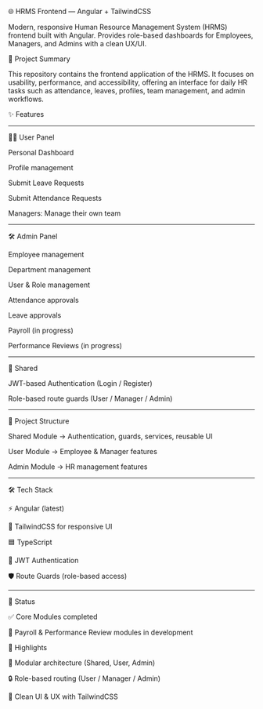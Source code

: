 🌐 HRMS Frontend — Angular + TailwindCSS

Modern, responsive Human Resource Management System (HRMS) frontend built with Angular.
Provides role-based dashboards for Employees, Managers, and Admins with a clean UX/UI.

🚀 Project Summary

This repository contains the frontend application of the HRMS.
It focuses on usability, performance, and accessibility, offering an interface for daily HR tasks such as attendance, leaves, profiles, team management, and admin workflows.


✨ Features

---------------------------------------------------------------------
👨‍💼 User Panel

Personal Dashboard

Profile management

Submit Leave Requests

Submit Attendance Requests

Managers: Manage their own team

---------------------------------------------------------------------
🛠️ Admin Panel

Employee management

Department management

User & Role management

Attendance approvals

Leave approvals

Payroll (in progress)

Performance Reviews (in progress)



---------------------------------------------------------------------
🔑 Shared

JWT-based Authentication (Login / Register)

Role-based route guards (User / Manager / Admin)

--------------------------------------------------------------------------------

🧩 Project Structure

Shared Module → Authentication, guards, services, reusable UI

User Module → Employee & Manager features

Admin Module → HR management features


-------------------------------------------------------------------------------

🛠️ Tech Stack

⚡ Angular (latest)

🎨 TailwindCSS for responsive UI

🟦 TypeScript

🔑 JWT Authentication

🛡 Route Guards (role-based access)





---------------------------------------------------------------------------------------------------------
🚧 Status

✅ Core Modules completed

🚀 Payroll & Performance Review modules in development

📌 Highlights

📂 Modular architecture (Shared, User, Admin)

🔒 Role-based routing (User / Manager / Admin)

🎨 Clean UI & UX with TailwindCSS


